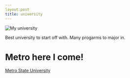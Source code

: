 ```yaml
---
layout:post
title: university
---
```


![My university](/image/arch-architecture-archway-247823.jpg)

Best university to start off with. Many progarms to major in.

# Metro here I come!

[Metro State University](https://msudenver.edu/)

